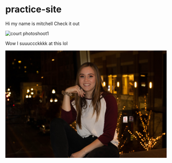 # practice-site
Hi my name is mitchell
Check it out
<p/>
<img src="practice-site/2018_Holland_Courtney_CityCreeka-3559.jpg" alt="court photoshoot1">
<p/>
<p/>
Wow I suuuccckkkk at this lol
<p/>
<img src="/2018_Holland_Courtney_CityCreeka-3559.jpg" alt="court photoshoot1">
<p/0

